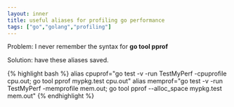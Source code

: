 ```yaml
---
layout: inner
title: useful aliases for profiling go performance
tags: ["go","golang","profiling"]
---
```

Problem: I never remember the syntax for <b>go tool pprof</b>

Solution: have these aliases saved.

{% highlight bash %}
alias cpuprof="go test -v -run TestMyPerf -cpuprofile cpu.out; go tool pprof mypkg.test cpu.out"
alias memprof="go test -v -run TestMyPerf -memprofile mem.out; go tool pprof --alloc_space mypkg.test mem.out"
{% endhighlight %}
